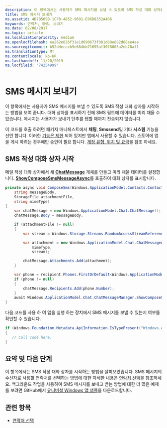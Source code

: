 ```yaml
---
description: 이 항목에서는 사용자가 SMS 메시지를 보낼 수 있도록 SMS 작성 대화 상자를 시작하는 방법을 보여 줍니다. 대화 상자를 표시하기 전에 SMS 필드에 데이터를 미리 채울 수 있습니다. 메시지는 사용자가 보내기 단추를 탭할 때까지 전송되지 않습니다.
title: SMS 메시지 보내기
ms.assetid: 4D7B509B-1CF0-4852-9691-E96D8352A4D6
keywords: 연락처, SMS, 보내기
ms.date: 02/08/2017
ms.topic: article
ms.localizationpriority: medium
ms.openlocfilehash: ea262e026f31e1d690673f9b1d88e882d88ee4aa
ms.sourcegitcommit: b52ddecccb9e68dbb71695af3078005a2eb78af1
ms.translationtype: MT
ms.contentlocale: ko-KR
ms.lasthandoff: 11/20/2019
ms.locfileid: "74254999"
---
```

# <a name="send-an-sms-message"></a>SMS 메시지 보내기

이 항목에서는 사용자가 SMS 메시지를 보낼 수 있도록 SMS 작성 대화 상자를 시작하는 방법을 보여 줍니다. 대화 상자를 표시하기 전에 SMS 필드에 데이터를 미리 채울 수 있습니다. 메시지는 사용자가 보내기 단추를 탭할 때까지 전송되지 않습니다.

이 코드를 호출 하려면 패키지 매니페스트에서 **채팅**, **Smssend**및 기타 **시스템** 기능을 선언 합니다. 이러한 [기능은 제한](https://docs.microsoft.com/windows/uwp/packaging/app-capability-declarations#special-and-restricted-capabilities) 되어 있지만 앱에서 사용할 수 있습니다. 스토어에 앱을 게시 하려는 경우에만 승인이 필요 합니다. [계정 유형, 위치 및 요금](https://docs.microsoft.com/windows/uwp/publish/account-types-locations-and-fees)을 참조 하세요.

## <a name="launch-the-compose-sms-dialog"></a>SMS 작성 대화 상자 시작

메일 작성 대화 상자에서 새 [**ChatMessage**](https://docs.microsoft.com/uwp/api/windows.applicationmodel.chat.chatmessage) 개체를 만들고 미리 채울 데이터를 설정합니다. [  **ShowComposeSmsMessageAsync**](https://docs.microsoft.com/uwp/api/windows.applicationmodel.chat.chatmessagemanager.showcomposesmsmessageasync)를 호출하여 대화 상자를 표시합니다.

```cs
private async void ComposeSms(Windows.ApplicationModel.Contacts.Contact recipient,
    string messageBody,
    StorageFile attachmentFile,
    string mimeType)
{
    var chatMessage = new Windows.ApplicationModel.Chat.ChatMessage();
    chatMessage.Body = messageBody;

    if (attachmentFile != null)
    {
        var stream = Windows.Storage.Streams.RandomAccessStreamReference.CreateFromFile(attachmentFile);

        var attachment = new Windows.ApplicationModel.Chat.ChatMessageAttachment(
            mimeType,
            stream);

        chatMessage.Attachments.Add(attachment);
    }

    var phone = recipient.Phones.FirstOrDefault<Windows.ApplicationModel.Contacts.ContactPhone>();
    if (phone != null)
    {
        chatMessage.Recipients.Add(phone.Number);
    }
    await Windows.ApplicationModel.Chat.ChatMessageManager.ShowComposeSmsMessageAsync(chatMessage);
}
```

다음 코드를 사용 하 여 앱을 실행 하는 장치에서 SMS 메시지를 보낼 수 있는지 여부를 확인할 수 있습니다.

```csharp
if (Windows.Foundation.Metadata.ApiInformation.IsTypePresent("Windows.ApplicationModel.Chat"))
{
   // Call code here.
}
```

## <a name="summary-and-next-steps"></a>요약 및 다음 단계

이 항목에서는 SMS 작성 대화 상자를 시작하는 방법을 살펴보았습니다. SMS 메시지의 수신자로 사용할 연락처를 선택하는 방법에 대한 자세한 내용은 [연락처 선택](selecting-contacts.md)을 참조하세요. 백그라운드 작업을 사용하여 SMS 메시지를 보내고 받는 방법에 대한 더 많은 예제를 보려면 GitHub에서 [유니버설 Windows 앱 샘플](https://github.com/Microsoft/Windows-universal-samples)을 다운로드합니다.

## <a name="related-topics"></a>관련 항목

* [연락처 선택](selecting-contacts.md)
